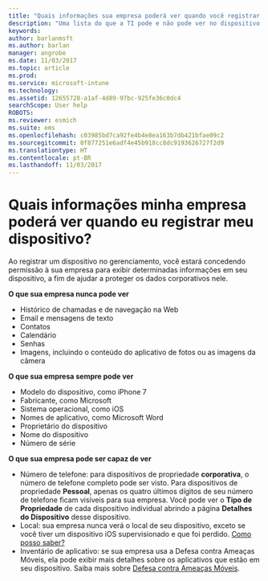 ```yaml
---
title: "Quais informações sua empresa poderá ver quando você registrar seu dispositivo? | Microsoft Docs"
description: "Uma lista do que a TI pode e não pode ver no dispositivo gerenciado."
keywords: 
author: barlanmsft
ms.author: barlan
manager: angrobe
ms.date: 11/03/2017
ms.topic: article
ms.prod: 
ms.service: microsoft-intune
ms.technology: 
ms.assetid: 12655728-a1af-4d89-97bc-925fe36c0dc4
searchScope: User help
ROBOTS: 
ms.reviewer: esmich
ms.suite: ems
ms.openlocfilehash: c03985bd7ca92fe4b4e8ea163b7db421bfae09c2
ms.sourcegitcommit: 0f877251e6adf4e45b918cc8dc9193626727f2d9
ms.translationtype: HT
ms.contentlocale: pt-BR
ms.lasthandoff: 11/03/2017
---
```

# <a name="what-information-can-my-company-see-when-i-enroll-my-device"></a>Quais informações minha empresa poderá ver quando eu registrar meu dispositivo?

Ao registrar um dispositivo no gerenciamento, você estará concedendo permissão à sua empresa para exibir determinadas informações em seu dispositivo, a fim de ajudar a proteger os dados corporativos nele.

**O que sua empresa nunca pode ver**

- Histórico de chamadas e de navegação na Web
- Email e mensagens de texto
- Contatos
- Calendário
-   Senhas
- Imagens, incluindo o conteúdo do aplicativo de fotos ou as imagens da câmera

**O que sua empresa sempre pode ver**

- Modelo do dispositivo, como iPhone 7
- Fabricante, como Microsoft
- Sistema operacional, como iOS
- Nomes de aplicativo, como Microsoft Word
- Proprietário do dispositivo
- Nome do dispositivo
- Número de série

**O que sua empresa pode ser capaz de ver**

-  Número de telefone: para dispositivos de propriedade **corporativa**, o número de telefone completo pode ser visto. Para dispositivos de propriedade **Pessoal**, apenas os quatro últimos dígitos de seu número de telefone ficam visíveis para sua empresa. Você pode ver o **Tipo de Propriedade** de cada dispositivo individual abrindo a página **Detalhes do Dispositivo** desse dispositivo.
-  Local: sua empresa nunca verá o local de seu dispositivo, exceto se você tiver um dispositivo iOS supervisionado e que foi perdido. [Como posso saber?](https://go.microsoft.com/fwlink/?linkid=853816)
- Inventário de aplicativo: se sua empresa usa a Defesa contra Ameaças Móveis, ela pode exibir mais detalhes sobre os aplicativos que estão em seu dispositivo. Saiba mais sobre [Defesa contra Ameaças Móveis](you-are-prompted-to-install-mtd-ios.md).

